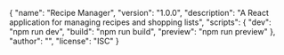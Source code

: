 {
  "name": "Recipe Manager",
  "version": "1.0.0",
  "description": "A React application for managing recipes and shopping lists",
  "scripts": {
    "dev": "npm run dev",
    "build": "npm run build",
    "preview": "npm run preview"
  },
  "author": "",
  "license": "ISC"
}
